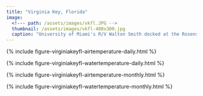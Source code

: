 ```yaml
---
title: "Virginia Key, Florida"
image:
  <!--- path: /assets/images/vkfl.JPG -->
  thumbnail: /assets/images/vkfl-400x300.jpg
  caption: "University of Miami's R/V Walton Smith docked at the Rosenstiel School of Marine, Atmospheric, and Earth Science on Virginia Key"
---
```


{% include figure-virginiakeyfl-airtemperature-daily.html %}

{% include figure-virginiakeyfl-watertemperature-daily.html %}

{% include figure-virginiakeyfl-airtemperature-monthly.html %}

{% include figure-virginiakeyfl-watertemperature-monthly.html %}
